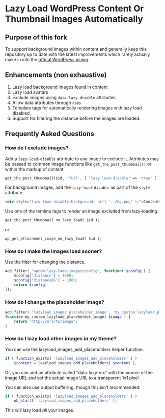# Lazy Load WordPress Content Or Thumbnail Images Automatically

## Purpose of this fork
To support background images within content and generally keep this repository up to date with the latest improvements which 
rarely actually make in into the [offical WordPress plugin](https://wordpress.org/plugins/lazy-load/).


## Enhancements (non exhaustive)
1. Lazy load background images found in content
2. Lazy load avatars 
3. Exclude images using `data-lazy-disable` attributes
4. Allow data attributes through `kses`
5. Template tags for automatically rendering images with lazy load disabled.
6. Support for filtering the distance before the images are loaded.

## Frequently Asked Questions

### How do I exclude images?
Add a `lazy-load-disable` attribute to any image to exclude it. Attributes may be passed to common image functions like `get_the_post_thumbnail()` or within the markup of content.

```php
get_the_post_thumbnail($id, 'full', [ 'lazy-load-disable' => 'true' ] );
```

For background images, add the `lazy-load-disable` as part of the `style` attribute.

```html
<div style="lazy-load-disable;background: url( '../bg.png' );">Content</div>
```

Use one of the temlate tags to render an image excluded from lazy-loading.

```php
get_the_post_thumbnail_no_lazy_load( $id );
```
or
```php
wp_get_attachment_image_no_lazy_load( $id );
```
### How do I make the images load sooner?

Use the filter for changing the distance.

```php
add_filter( 'wpcom-lazy-load-images/config', function( $config ) {
	$config['distance'] = 1000;
	$config['distanceBG'] = 1000;
	return $config;
});
```

### How do I change the placeholder image?

```php
add_filter( 'lazyload_images_placeholder_image', 'my_custom_lazyload_placeholder_image' );
function my_custom_lazyload_placeholder_image( $image ) {
	return 'http://url/to/image';
}
```

### How do I lazy load other images in my theme?

You can use the lazyload_images_add_placeholders helper function:


```php
if ( function_exists( 'lazyload_images_add_placeholders' ) )
	$content = lazyload_images_add_placeholders( $content );
```

Or, you can add an attribute called "data-lazy-src" with the source of the image URL and set the actual image URL to a transparent 1x1 pixel.

You can also use output buffering, though this isn't recommended:

```php
if ( function_exists( 'lazyload_images_add_placeholders' ) )
	ob_start( 'lazyload_images_add_placeholders' );
```

This will lazy load <em>all</em> your images.
